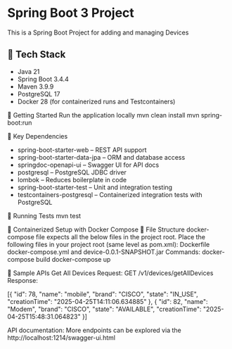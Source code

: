 # Spring Boot 3 Project
This is a Spring Boot Project for adding and managing Devices

## 🔧 Tech Stack
- Java 21
- Spring Boot 3.4.4
- Maven 3.9.9
- PostgreSQL 17
- Docker 28 (for containerized runs and Testcontainers)

🚀 Getting Started
Run the application locally
mvn clean install
mvn spring-boot:run


📁 Key Dependencies
- spring-boot-starter-web – REST API support
- spring-boot-starter-data-jpa – ORM and database access
- springdoc-openapi-ui – Swagger UI for API docs
- postgresql – PostgreSQL JDBC driver
- lombok – Reduces boilerplate in code
- spring-boot-starter-test – Unit and integration testing
- testcontainers-postgresql – Containerized integration tests with PostgreSQL


🧪 Running Tests
mvn test


🐳 Containerized Setup with Docker Compose
📂 File Structure
docker-compose file expects all the below files in the project root.
Place the following files in your project root (same level as pom.xml):
Dockerfile 
docker-compose.yml
and 
device-0.0.1-SNAPSHOT.jar
Commands:
docker-compose build
docker-compose up

🔌 Sample APIs
Get All Devices
Request:
GET /v1/devices/getAllDevices
Response:

[{
"id": 78,
"name": "mobile",
"brand": "CISCO",
"state": "IN_USE",
"creationTime": "2025-04-25T14:11:06.634885"
},
{
"id": 82,
"name": "Modem",
"brand": "CISCO",
"state": "AVAILABLE",
"creationTime": "2025-04-25T15:48:31.064823"
}]

API documentation:
More endpoints can be explored via the http://localhost:1214/swagger-ui.html
